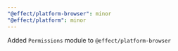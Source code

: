 ```yaml
---
"@effect/platform-browser": minor
"@effect/platform": minor
---
```


Added `Permissions` module to `@effect/platform-browser`
